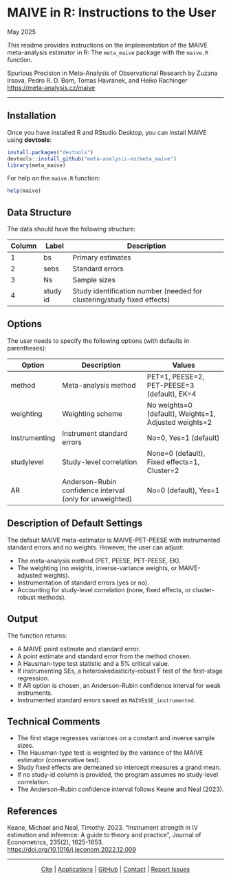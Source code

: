 MAIVE in R: Instructions to the User
================

May 2025

This readme provides instructions on the implementation of the MAIVE
meta-analysis estimator in R: The `meta_maive` package with the
`maive.R` function.

Spurious Precision in Meta-Analysis of Observational Research by Zuzana
Irsova, Pedro R. D. Bom, Tomas Havranek, and Heiko Rachinger  
<https://meta-analysis.cz/maive>

------------------------------------------------------------------------

## Installation

Once you have installed R and RStudio Desktop, you can install MAIVE
using **devtools**:

``` r
install.packages("devtools")
devtools::install_github("meta-analysis-es/meta_maive")
library(meta_maive)
```

For help on the `maive.R` function:

``` r
help(maive)
```

## Data Structure

The data should have the following structure:

| Column | Label | Description |
|----|----|----|
| 1 | bs | Primary estimates |
| 2 | sebs | Standard errors |
| 3 | Ns | Sample sizes |
| 4 | study id | Study identification number (needed for clustering/study fixed effects) |

## Options

The user needs to specify the following options (with defaults in
parentheses):

| Option | Description | Values |
|----|----|----|
| method | Meta-analysis method | PET=1, PEESE=2, PET-PEESE=3 (default), EK=4 |
| weighting | Weighting scheme | No weights=0 (default), Weights=1, Adjusted weights=2 |
| instrumenting | Instrument standard errors | No=0, Yes=1 (default) |
| studylevel | Study-level correlation | None=0 (default), Fixed effects=1, Cluster=2 |
| AR | Anderson-Rubin confidence interval (only for unweighted) | No=0 (default), Yes=1 |

## Description of Default Settings

The default MAIVE meta-estimator is MAIVE-PET-PEESE with instrumented
standard errors and no weights. However, the user can adjust:

- The meta-analysis method (PET, PEESE, PET-PEESE, EK).
- The weighting (no weights, inverse-variance weights, or MAIVE-adjusted
  weights).
- Instrumentation of standard errors (yes or no).
- Accounting for study-level correlation (none, fixed effects, or
  cluster-robust methods).

## Output

The function returns:

- A MAIVE point estimate and standard error.
- A point estimate and standard error from the method chosen.
- A Hausman-type test statistic and a 5% critical value.
- If instrumenting SEs, a heteroskedasticity-robust F test of the
  first-stage regression.
- If AR option is chosen, an Anderson-Rubin confidence interval for weak
  instruments.
- Instrumented standard errors saved as `MAIVE$SE_instrumented`.

## Technical Comments

- The first stage regresses variances on a constant and inverse sample
  sizes.
- The Hausman-type test is weighted by the variance of the MAIVE
  estimator (conservative test).
- Study fixed effects are demeaned so intercept measures a grand mean.
- If no study-id column is provided, the program assumes no study-level
  correlation.
- The Anderson-Rubin confidence interval follows Keane and Neal (2023).

## References

Keane, Michael and Neal, Timothy. 2023. “Instrument strength in IV
estimation and inference: A guide to theory and practice”, Journal of
Econometrics, 235(2), 1625-1653.
<https://doi.org/10.1016/j.jeconom.2022.12.009>

---

<p align="center">
  <a href="https://meta-analysis.cz/maive#cite" target="_blank" rel="noopener">Cite</a>
  |
  <a href="https://meta-analysis.cz/" target="_blank" rel="noopener">Applications</a>
  |
  <a href="https://github.com/meta-analysis-es/meta_maive" target="_blank" rel="noopener">GitHub</a>
  |
  <a href="mailto:heiko.rachinger@uib.es" target="_blank" rel="noopener">Contact</a>
  |
  <a href="https://github.com/meta-analysis-es/meta_maive/issues" target="_blank" rel="noopener">Report Issues</a>
</p>
